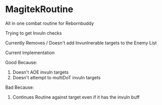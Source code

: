 # MagitekRoutine
All in one combat routine for Rebornbuddy


Trying to get Invuln checks

Currently Removes / Doesn't add Invunlnerable targets to the Enemy List

Current Implementation

Good Because:
1. Doesn't AOE invuln targets
2. Doesn't attempt to multiDoT invuln targets

Bad Because:
1. Continues Routine against target even if it has the invuln buff
